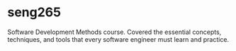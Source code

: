 # seng265
Software Development Methods course. Covered the essential concepts, techniques, and tools that every software engineer must learn and practice.
